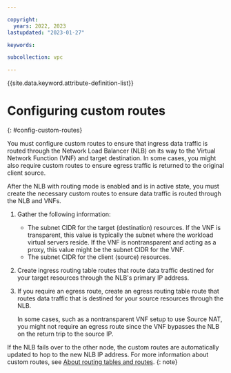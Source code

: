 ```yaml
---

copyright:
  years: 2022, 2023
lastupdated: "2023-01-27"

keywords:

subcollection: vpc

---
```


{{site.data.keyword.attribute-definition-list}}

# Configuring custom routes
{: #config-custom-routes} 

You must configure custom routes to ensure that ingress data traffic is routed through the Network Load Balancer (NLB) on its way to the Virtual Network Function (VNF) and target destination. In some cases, you might also require custom routes to ensure egress traffic is returned to the original client source.

After the NLB with routing mode is enabled and is in active state, you must create the necessary custom routes to ensure data traffic is routed through the NLB and VNFs.

1. Gather the following information:

   * The subnet CIDR for the target (destination) resources. If the VNF is transparent, this value is typically the subnet where the workload virtual servers reside. If the VNF is nontransparent and acting as a proxy, this value might be the subnet CIDR for the VNF.
   * The subnet CIDR for the client (source) resources.
   
1. Create ingress routing table routes that route data traffic destined for your target resources through the NLB's primary IP address.
1. If you require an egress route, create an egress routing table route that routes data traffic that is destined for your source resources through the NLB. 

   In some cases, such as a nontransparent VNF setup to use Source NAT, you might not require an egress route since the VNF bypasses the NLB on the return trip to the source IP.

If the NLB fails over to the other node, the custom routes are automatically updated to hop to the new NLB IP address. For more information about custom routes, see [About routing tables and routes](/docs/vpc?topic=vpc-about-custom-routes).
{: note}
